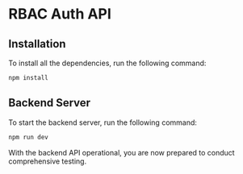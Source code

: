 # RBAC Auth API

## Installation

To install all the dependencies, run the following command:

```bash
npm install
```

## Backend Server

To start the backend server, run the following command:

```bash
npm run dev
```

With the backend API operational, you are now prepared to conduct comprehensive testing.
